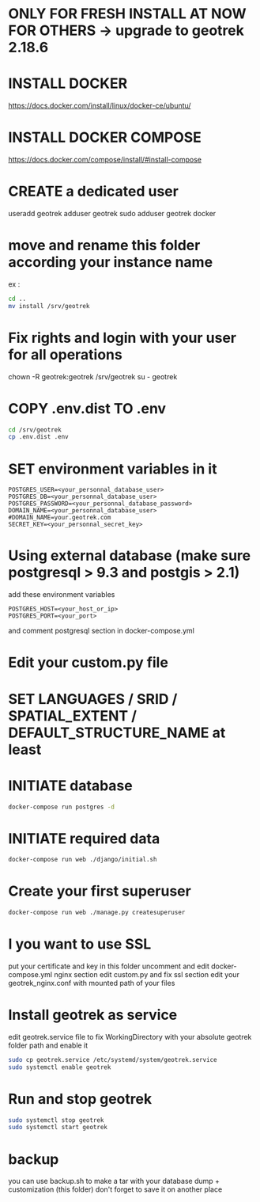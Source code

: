 # ONLY FOR FRESH INSTALL AT NOW FOR OTHERS -> upgrade to geotrek 2.18.6

# INSTALL DOCKER
https://docs.docker.com/install/linux/docker-ce/ubuntu/

# INSTALL DOCKER COMPOSE
https://docs.docker.com/compose/install/#install-compose

# CREATE a dedicated user
useradd geotrek
adduser geotrek sudo
adduser geotrek docker


# move and rename this folder according your instance name

ex : 

```bash
cd ..
mv install /srv/geotrek

```

# Fix rights and login with your user for all operations
chown -R geotrek:geotrek /srv/geotrek
su - geotrek

# COPY .env.dist TO .env

```bash
cd /srv/geotrek
cp .env.dist .env

```

# SET environment variables in it

```dotenv
POSTGRES_USER=<your_personnal_database_user>
POSTGRES_DB=<your_personnal_database_user>
POSTGRES_PASSWORD=<your_personnal_database_password>
DOMAIN_NAME=<your_personnal_database_user>
#DOMAIN_NAME=your.geotrek.com
SECRET_KEY=<your_personnal_secret_key>
```

# Using external database (make sure postgresql > 9.3 and postgis > 2.1)

add these environment variables

```dotenv
POSTGRES_HOST=<your_host_or_ip>
POSTGRES_PORT=<your_port>
```

and comment postgresql section in docker-compose.yml

# Edit your custom.py file
# SET LANGUAGES / SRID / SPATIAL_EXTENT / DEFAULT_STRUCTURE_NAME at least

# INITIATE database

```bash
docker-compose run postgres -d
```

# INITIATE required data
```bash
docker-compose run web ./django/initial.sh
```

# Create your first superuser
```bash
docker-compose run web ./manage.py createsuperuser
```

# I you want to use SSL
put your certificate and key in this folder
uncomment and edit docker-compose.yml nginx section
edit custom.py and fix ssl section
edit your geotrek_nginx.conf with mounted path of your files

# Install geotrek as service
edit geotrek.service file to fix 
WorkingDirectory with your absolute geotrek folder path
and enable it
```bash
sudo cp geotrek.service /etc/systemd/system/geotrek.service
sudo systemctl enable geotrek
```

# Run and stop geotrek
```bash
sudo systemctl stop geotrek
sudo systemctl start geotrek
```

# backup

you can use backup.sh to make a tar with your database dump + customization (this folder)
don't forget to save it on another place